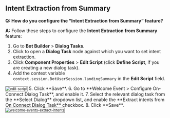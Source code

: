 ## Intent Extraction from Summary

**Q: How do you configure the “Intent Extraction from Summary” feature?**

**A:** Follow these steps to configure the **Intent Extraction from Summary** feature:

1. Go to **Bot Builder** > **Dialog Tasks**.
2. Click to open a **Dialog Task** node against which you want to set intent extraction.
3. Click **Component Properties** > **Edit Script** (click **Define Script**, if you are creating a new dialog task).
4. Add the context variable `context.session.BotUserSession.landingSummary` in the **Edit Script** field.  
<img src="../faq/edit-script.png" alt="edit-script" title="edit-script" style="border: 1px solid gray; zoom:80%;">
5. Click **Save**.
6. Go to **Welcome Event > Configure On-Connect Dialog Task**, and enable it.
7. Select the relevant dialog task from the **Select Dialog** dropdown list, and enable the **Extract intents from On Connect Dialog Task** checkbox.
8. Click **Save**.  
<img src="../faq/welcome-events-extract-intents.png" alt="welcome-events-extract-intents" title="welcome-events-extract-intents" style="border: 1px solid gray; zoom:80%;">
